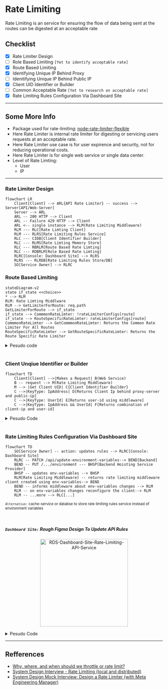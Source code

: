 # Rate Limiting

Rate Limiting is an service for ensuring the flow of data being sent at the
routes can be digested at an acceptable rate

## Checklist

- [x] Rate Limiter Design
- [ ] Role Based Limiting `[Yet to identify acceptable rate]`
- [x] Route Based Limiting
- [x] Identifying Unique IP Behind Proxy
- [ ] Idenitifying Unique IP Behind Public IP
- [x] Client UID Identifier or Builder
- [ ] Common Acceptable Rate `[Yet to research on acceptable rate]`
- [x] Rate Limiting Rules Configuration Via Dashboard Site

---

## Some More Info

- Package used for rate-limiting:
  [node-rate-limiter-flexible](https://github.com/animir/node-rate-limiter-flexible)
- Here Rate Limiter is internal rate limiter for digesting or servicing users
  requests at an acceptable rate.
- Here Rate Limiter use case is for user expirence and security, not for
  reducing operational costs.
- Here Rate Limiter is for single web service or single data center.
- Level of Rate Limting:
  - User
  - IP

---

### Rate Limiter Design

```mermaid
flowchart LR
    Client[Client] --> ARL{API Rate Limiter} -- success --> Server[API/Web-Server]
    Server --> ARL
    ARL -- 200 HTTP --> Client
    ARL -- Failure 429 HTTP --> Client
    ARL <-- single instance --> RLM(Rate Limiting Middleware)
    RLM --- RLC[Rate Limting Client]
    RLM --- RLRS[Rate Limiting Rules Service]
    RLC --- CIDB[Client Identifier Builder]
    RLC --- RLMS[Rate Limting Memory Store]
    RLC --- RBRLM[Route Based Rate Limting]
    RLC --- ROBRLM[Role Based Rate Limting]
    RLRC[Console: Dashboard Site] --> RLRS
    RLRS --- RLRDB[Rate Limiting Rules Store/DB]
    SO[Service Owner] --> RLRC
```

### Route Based Limiting

```mermaid
stateDiagram-v2
state if_state <<choice>>
* --> RLM
RLM: Rate Limting Middlware
RLM --> GetLimiterForRoute: req.path
GetLimiterForRoute --> if_state
if_state --> CommmonRateLimter: !rateLimiterConfigs[route]
if_state --> RouteSpecificRateLimter: rateLimiterConfigs[route]
CommmonRateLimter --> GetCommmonRateLimter: Returns the Common Rate Limiter For All Routes
RouteSpecificRateLimter --> GetRouteSpecificRateLimter: Returns the Route Specific Rate Limiter

```

<details>
<summary>
Pesudo code
</summary>

```ts
const rateLimiter = require('node-rate-limiter-flexible');

// Create a common rate limiter instance with default options
const commonRateLimiter = new rateLimiter.RateLimiterMemory({
  points: 100,
  duration: 60,
});

// Define rate limiter configurations for specific routes
const rateLimiterConfigs = {
  '/route1': {
    points: 50,
    duration: 60,
  },
  '/route2': {
    points: 20,
    duration: 60,
  },
  // ...
};

// Create a map to store rate limiter instances for specific routes
const routeRateLimiters = new Map();

// Middleware function to apply rate limiting for specific routes
function specificRateLimiterMiddleware(req, res, next) {
  const routeRateLimiter = getLimiterForRoute(req.path);

  routeRateLimiter
    .consume(req.ip)
    .then(() => {
      next();
    })
    .catch(() => {
      res.status(429).send('Too many requests');
    });
}

// Function to get the rate limiter instance for a specific route
function getLimiterForRoute(route) {
  if (rateLimiterConfigs[route]) {
    if (!routeRateLimiters.has(route)) {
      routeRateLimiters.set(
        route,
        new rateLimiter.RateLimiterMemory(rateLimiterConfigs[route])
      );
    }
    return routeRateLimiters.get(route);
  } else {
    return commonRateLimiter;
  }
}
```

</details>

<br>

### Client Unqiue Identifier or Builder

```mermaid
flowchart TD
    Client[Client] -->|Makes a Request| B(Web Service)
    B -- request --> M(Rate Limiting Middleware)
    M --> |Get Client UID| C{Client Identifier Builder}
    C -->|KeyType: IpAddress| D[Returns Client Ip behind proxy-server and public-ip]
    C -->|KeyType: UserId| E[Returns user-id using middleware]
    C -->|KeyType: IpAddress && UserId| F[Returns combination of client-ip and user-id]
```

<details>
<summary>Pesudo Code</summary>

```ts
function getClientUniqueIdentifier(request, type = 'ipaddress') {
  const ipAddress = getClientIp(request);
  const userId = request.userData.id;

  if (type === 'userId') {
    return userId;
  } else if (type === 'combo') {
    return `key-${ipAddress}_${userId}`;
  }
  return ipAddress;
}

function getClientIp(request) {
  const xForwardedForHeader = req.headers['x-forwarded-for'];
  if (xForwardedForHeader && typeof xForwardedForHeader === 'string') {
    return xForwardedForHeader.split(',')[0].trim();
  } else if (request.connection && request.socket.remoteAddress) {
    return request.socket.remoteAddress;
  } else {
    return request.ip;
  }
}
```

</details>

<br>

### Rate Limiting Rules Configuration Via Dashboard Site

```mermaid
flowchart TD
    SO[Service Owner] -- action: updates rules --> RLRC[Console: Dashboard Site]
    RLRC -- PATCH /api/update-environment-variables--> BEND[Backend]
    BEND -- PUT /.../environment --- BHSP[Backend Hoisting Service Provider]
    BHSP -- updates env-variables --> BHSP
    RLM[Rate Limiting Middleware] -- returns rate limiting middleware client created using env-variables--> BEND
    BEND -- informs middleware about env-variables changes --> RLM
    RLM -- on env-variables changes reconfigure the client--> RLM
    RLM -- ...more --> RLC[...]
```

<small>`Alternative:` cache-service or databse to store rate limiting rules
service instead of environment variables</small>

<br>

##### `Dashboard Site:` Rough Figma Design To Update API Rules

<p align="center">
<img class="resource_tiles--hubFileTileInnerImage--dxC1c" src="https://user-images.githubusercontent.com/29247011/222822997-2f02bccd-4a0f-41cf-bbbf-09ed14cd7914.png" loading="lazy" alt="RDS-Dashboard-Site-Rate-Limiting-API-Service" draggable="false" width="280px">
</p>

<details>
<summary>Pesudo Code</summary>

```ts
//TODO: write code for both dashboard and backend

// Dashboard site

// Backend server
```

</details>

---

## Refferences

- [Why, where, and when should we throttle or rate limit?](https://www.youtube.com/watch?v=CW4gVlU0xtU)
- [System Design Interview - Rate Limiting (local and distributed)](https://www.youtube.com/watch?v=FU4WlwfS3G0)
- [System Design Mock Interview: Design a Rate Limiter (with Meta Engineering Manager)](https://www.youtube.com/watch?v=SgWb6tWx3S8)
